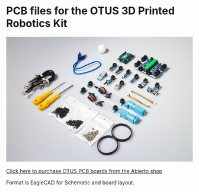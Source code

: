 


# PCB files for the OTUS 3D Printed Robotics Kit  

![alt text](https://github.com/Parconier/OTUS/blob/master/Pics/PCB_kit.png "OTUS PCB kit")


[Click here to purchase OTUS PCB boards from the Abierto shop](https://www.abierto.cc/shop/product/67049/otus-electronica/ "abierto.cc")


 
 Format is EagleCAD for Schematic and board layout.
